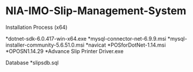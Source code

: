 # NIA-IMO-Slip-Management-System

Installation Process (x64)

*dotnet-sdk-6.0.417-win-x64.exe
*mysql-connector-net-6.9.9.msi
*mysql-installer-community-5.6.51.0.msi
*navicat
*POSforDotNet-1.14.msi
*OPOSN1.14.29
*Advance Slip Printer Driver.exe

Database
*slipsdb.sql
